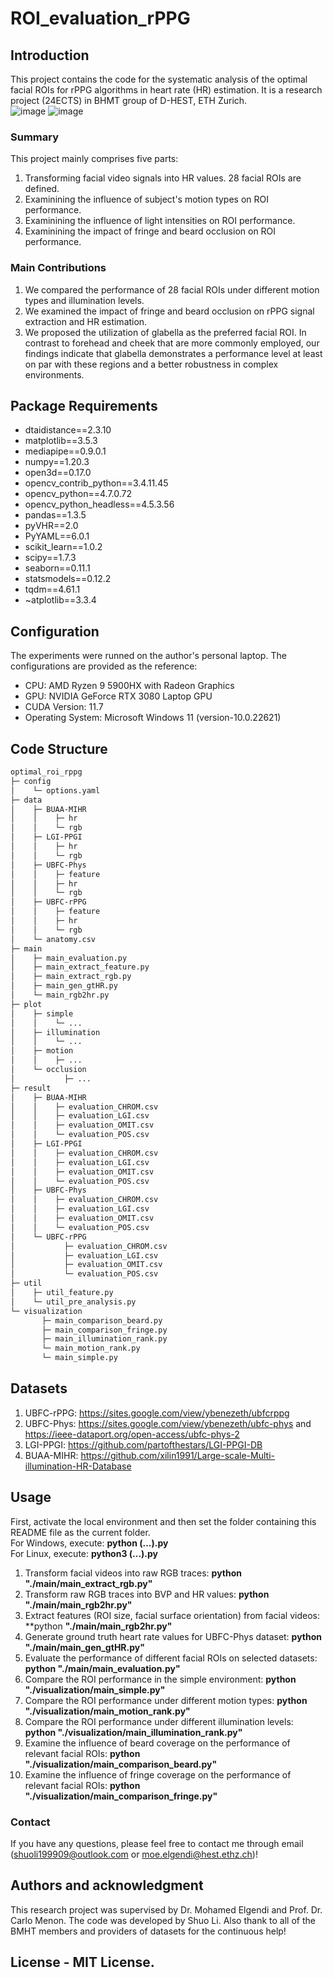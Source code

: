 # ROI_evaluation_rPPG
## Introduction
This project contains the code for the systematic analysis of the optimal facial ROIs for rPPG algorithms in heart rate (HR) estimation. It is a research project (24ECTS) in BHMT group of D-HEST, ETH Zurich.  
![image](rppg_pipeline.png)
![image](ROI_division.png)
### Summary
This project mainly comprises five parts:
1. Transforming facial video signals into HR values. 28 facial ROIs are defined.
2. Examinining the influence of subject's motion types on ROI performance.
3. Examinining the influence of light intensities on ROI performance.
4. Examinining the impact of fringe and beard occlusion on ROI performance.
### Main Contributions
1. We compared the performance of 28 facial ROIs under different motion types and illumination levels.
2. We examined the impact of fringe and beard occlusion on rPPG signal extraction and HR estimation.
3. We proposed the utilization of glabella as the preferred facial ROI. In contrast to forehead and cheek that are more commonly employed, our findings indicate that glabella demonstrates a performance level at least on par with these regions and a better robustness in complex environments.
## Package Requirements
- dtaidistance==2.3.10   
- matplotlib==3.5.3  
- mediapipe==0.9.0.1  
- numpy==1.20.3  
- open3d==0.17.0  
- opencv_contrib_python==3.4.11.45  
- opencv_python==4.7.0.72  
- opencv_python_headless==4.5.3.56  
- pandas==1.3.5  
- pyVHR==2.0  
- PyYAML==6.0.1  
- scikit_learn==1.0.2  
- scipy==1.7.3  
- seaborn==0.11.1  
- statsmodels==0.12.2  
- tqdm==4.61.1  
- ~atplotlib==3.3.4
## Configuration
The experiments were runned on the author's personal laptop. The configurations are provided as the reference:
- CPU: AMD Ryzen 9 5900HX with Radeon Graphics
- GPU: NVIDIA GeForce RTX 3080 Laptop GPU
- CUDA Version: 11.7
- Operating System: Microsoft Windows 11 (version-10.0.22621)
## Code Structure
```bash
optimal_roi_rppg  
├─ config
│    └─ options.yaml  
├─ data
│    ├─ BUAA-MIHR
│    │    ├─ hr
│    │    └─ rgb
│    ├─ LGI-PPGI
│    │    ├─ hr
│    │    └─ rgb
│    ├─ UBFC-Phys
│    │    ├─ feature
│    │    ├─ hr
│    │    └─ rgb
│    ├─ UBFC-rPPG
│    │    ├─ feature
│    │    ├─ hr
│    │    └─ rgb
│    └─ anatomy.csv
├─ main
│    ├─ main_evaluation.py
│    ├─ main_extract_feature.py
│    ├─ main_extract_rgb.py
│    ├─ main_gen_gtHR.py
│    └─ main_rgb2hr.py
├─ plot
│    ├─ simple
│    │    └─ ...
│    ├─ illumination
│    │    └─ ...
│    ├─ motion
│    │    ├─ ...
│    └─ occlusion
│           ├─ ...
├─ result
│    ├─ BUAA-MIHR
│    │    ├─ evaluation_CHROM.csv
│    │    ├─ evaluation_LGI.csv
│    │    ├─ evaluation_OMIT.csv
│    │    └─ evaluation_POS.csv
│    ├─ LGI-PPGI
│    │    ├─ evaluation_CHROM.csv
│    │    ├─ evaluation_LGI.csv
│    │    ├─ evaluation_OMIT.csv
│    │    └─ evaluation_POS.csv
│    ├─ UBFC-Phys
│    │    ├─ evaluation_CHROM.csv
│    │    ├─ evaluation_LGI.csv
│    │    ├─ evaluation_OMIT.csv
│    │    └─ evaluation_POS.csv
│    └─ UBFC-rPPG
│           ├─ evaluation_CHROM.csv
│           ├─ evaluation_LGI.csv
│           ├─ evaluation_OMIT.csv
│           └─ evaluation_POS.csv
├─ util
│    ├─ util_feature.py
│    └─ util_pre_analysis.py
└─ visualization
       ├─ main_comparison_beard.py
       ├─ main_comparison_fringe.py
       ├─ main_illumination_rank.py
       └─ main_motion_rank.py
       └─ main_simple.py
```
## Datasets
1. UBFC-rPPG: https://sites.google.com/view/ybenezeth/ubfcrppg
2. UBFC-Phys: https://sites.google.com/view/ybenezeth/ubfc-phys and https://ieee-dataport.org/open-access/ubfc-phys-2
3. LGI-PPGI: https://github.com/partofthestars/LGI-PPGI-DB
4. BUAA-MIHR: https://github.com/xilin1991/Large-scale-Multi-illumination-HR-Database
## Usage
First, activate the local environment and then set the folder containing this README file as the current folder.  
For Windows, execute: **python (...).py**  
For Linux, execute: **python3 (...).py**  
1. Transform facial videos into raw RGB traces: **python "./main/main_extract_rgb.py"**
2. Transform raw RGB traces into BVP and HR values: **python "./main/main_rgb2hr.py"**
3. Extract features (ROI size, facial surface orientation) from facial videos: **python **"./main/main_rgb2hr.py"**
4. Generate ground truth heart rate values for UBFC-Phys dataset: **python "./main/main_gen_gtHR.py"**
5. Evaluate the performance of different facial ROIs on selected datasets: **python "./main/main_evaluation.py"**
6. Compare the ROI performance in the simple environment: **python "./visualization/main_simple.py"**
7. Compare the ROI performance under different motion types: **python "./visualization/main_motion_rank.py"**
8. Compare the ROI performance under different illumination levels: **python "./visualization/main_illumination_rank.py"**
9. Examine the influence of beard coverage on the performance of relevant facial ROIs: **python "./visualization/main_comparison_beard.py"**
10. Examine the influence of fringe coverage on the performance of relevant facial ROIs: **python "./visualization/main_comparison_fringe.py"**
### Contact
If you have any questions, please feel free to contact me through email (shuoli199909@outlook.com or moe.elgendi@hest.ethz.ch)!
## Authors and acknowledgment
This research project was supervised by Dr. Mohamed Elgendi and Prof. Dr. Carlo Menon. The code was developed by Shuo Li. Also thank to all of the BMHT members and providers of datasets for the continuous help!
## License - MIT License.
